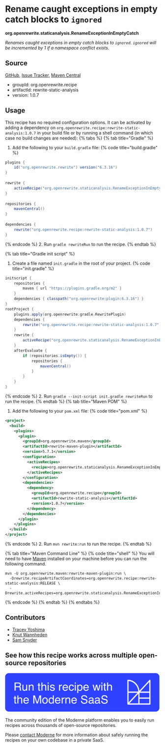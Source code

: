 # Rename caught exceptions in empty catch blocks to `ignored`

**org.openrewrite.staticanalysis.RenameExceptionInEmptyCatch**

_Renames caught exceptions in empty catch blocks to `ignored`. `ignored` will be incremented by 1 if a namespace conflict exists._

## Source

[GitHub](https://github.com/openrewrite/rewrite-static-analysis/blob/main/src/main/java/org/openrewrite/staticanalysis/RenameExceptionInEmptyCatch.java), [Issue Tracker](https://github.com/openrewrite/rewrite-static-analysis/issues), [Maven Central](https://central.sonatype.com/artifact/org.openrewrite.recipe/rewrite-static-analysis/1.0.7/jar)

* groupId: org.openrewrite.recipe
* artifactId: rewrite-static-analysis
* version: 1.0.7


## Usage

This recipe has no required configuration options. It can be activated by adding a dependency on `org.openrewrite.recipe:rewrite-static-analysis:1.0.7` in your build file or by running a shell command (in which case no build changes are needed): 
{% tabs %}
{% tab title="Gradle" %}
1. Add the following to your `build.gradle` file:
{% code title="build.gradle" %}
```groovy
plugins {
    id("org.openrewrite.rewrite") version("6.3.16")
}

rewrite {
    activeRecipe("org.openrewrite.staticanalysis.RenameExceptionInEmptyCatch")
}

repositories {
    mavenCentral()
}

dependencies {
    rewrite("org.openrewrite.recipe:rewrite-static-analysis:1.0.7")
}
```
{% endcode %}
2. Run `gradle rewriteRun` to run the recipe.
{% endtab %}

{% tab title="Gradle init script" %}
1. Create a file named `init.gradle` in the root of your project.
{% code title="init.gradle" %}
```groovy
initscript {
    repositories {
        maven { url "https://plugins.gradle.org/m2" }
    }
    dependencies { classpath("org.openrewrite:plugin:6.3.16") }
}
rootProject {
    plugins.apply(org.openrewrite.gradle.RewritePlugin)
    dependencies {
        rewrite("org.openrewrite.recipe:rewrite-static-analysis:1.0.7")
    }
    rewrite {
        activeRecipe("org.openrewrite.staticanalysis.RenameExceptionInEmptyCatch")
    }
    afterEvaluate {
        if (repositories.isEmpty()) {
            repositories {
                mavenCentral()
            }
        }
    }
}
```
{% endcode %}
2. Run `gradle --init-script init.gradle rewriteRun` to run the recipe.
{% endtab %}
{% tab title="Maven POM" %}
1. Add the following to your `pom.xml` file:
{% code title="pom.xml" %}
```xml
<project>
  <build>
    <plugins>
      <plugin>
        <groupId>org.openrewrite.maven</groupId>
        <artifactId>rewrite-maven-plugin</artifactId>
        <version>5.7.1</version>
        <configuration>
          <activeRecipes>
            <recipe>org.openrewrite.staticanalysis.RenameExceptionInEmptyCatch</recipe>
          </activeRecipes>
        </configuration>
        <dependencies>
          <dependency>
            <groupId>org.openrewrite.recipe</groupId>
            <artifactId>rewrite-static-analysis</artifactId>
            <version>1.0.7</version>
          </dependency>
        </dependencies>
      </plugin>
    </plugins>
  </build>
</project>
```
{% endcode %}
2. Run `mvn rewrite:run` to run the recipe.
{% endtab %}

{% tab title="Maven Command Line" %}
{% code title="shell" %}
You will need to have [Maven](https://maven.apache.org/download.cgi) installed on your machine before you can run the following command.

```shell
mvn -U org.openrewrite.maven:rewrite-maven-plugin:run \
  -Drewrite.recipeArtifactCoordinates=org.openrewrite.recipe:rewrite-static-analysis:RELEASE \
  -Drewrite.activeRecipes=org.openrewrite.staticanalysis.RenameExceptionInEmptyCatch
```
{% endcode %}
{% endtab %}
{% endtabs %}

## Contributors
* [Tracey Yoshima](mailto:tracey.yoshima@gmail.com)
* [Knut Wannheden](mailto:knut@moderne.io)
* [Sam Snyder](mailto:sam@moderne.io)


## See how this recipe works across multiple open-source repositories

[![Moderne Link Image](/.gitbook/assets/ModerneRecipeButton.png)](https://app.moderne.io/recipes/org.openrewrite.staticanalysis.RenameExceptionInEmptyCatch)

The community edition of the Moderne platform enables you to easily run recipes across thousands of open-source repositories.

Please [contact Moderne](https://moderne.io/product) for more information about safely running the recipes on your own codebase in a private SaaS.
